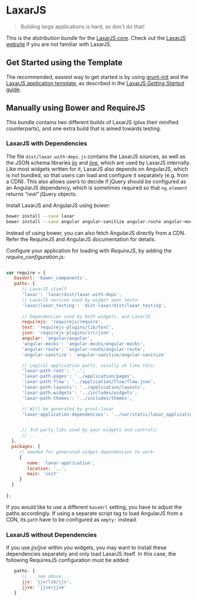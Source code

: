 # LaxarJS

> Building large applications is hard, so don't do that!

This is the _distribution bundle_ for the [LaxarJS core](https://github.com/LaxarJS/laxar). Check out the [LaxarJS website](http://www.laxarjs.org) if you are not familiar with LaxarJS.


## Get Started using the Template
 
The recommended, easiest way to get started is by using [grunt-init](http://gruntjs.com/project-scaffolding) and the [LaxarJS application template](https://github.com/LaxarJS/grunt-init-laxar-application), as described in the [LaxarJS _Getting Started_ guide](https://github.com/LaxarJS/laxar/blob/master/README.md#getting-started).


## Manually using Bower and RequireJS

This bundle contains two different builds of LaxarJS (plus their minified counterparts), and one extra build that is aimed towards testing.


### LaxarJS with Dependencies

The file `dist/laxar.with-deps.js` contains the LaxarJS sources, as well as the JSON schema libraries [jjv](https://github.com/acornejo/jjv) and [jjve](https://github.com/silas/jjve), which are used by LaxarJS internally. Like most widgets written for it, LaxarJS also depends on AngularJS, which is not bundled, so that users can load and configure it separately (e.g. from a CDN). This also allows users to decide if jQuery should be configured as an AngularJS dependency, which is sometimes required so that `ng.element` returns _"real"_ jQuery objects.


Install LaxarJS and AngularJS using _bower:_

```sh
bower install --save laxar
bower install --save angular angular-sanitize angular-route angular-mocks
```

Instead of using bower, you can also fetch AngularJS directly from a CDN. Refer the RequireJS and AngularJS documentation for details.


Configure your application for loading with _RequireJS_, by adding the _require_configuration.js:_ 

```javascript

var require = {
   baseUrl: 'bower_components',
   paths: {
      // LaxarJS itself
      'laxar': 'laxar/dist/laxar.with-deps',
      // LaxarJS version used by widget spec tests:
      'laxar/laxar_testing': 'dist-laxar/dist/laxar_testing',
     
      // Dependencies used by both widgets, and LaxarJS
      requirejs: 'requirejs/require',
      text: 'requirejs-plugins/lib/text',
      json: 'requirejs-plugins/src/json',
      angular: 'angular/angular',
      'angular-mocks': 'angular-mocks/angular-mocks',
      'angular-route': 'angular-route/angular-route',
      'angular-sanitize': 'angular-sanitize/angular-sanitize'

      // Logical application parts, usually ok like this:
      'laxar-path-root': '..',
      'laxar-path-pages': '../application/pages',
      'laxar-path-flow': '../application/flow/flow.json',
      'laxar-path-layouts': '../application/layouts',
      'laxar-path-widgets': '../includes/widgets',
      'laxar-path-themes': '../includes/themes',

      // Will be generated by grunt-laxar
      'laxar-application-dependencies': '../var/static/laxar_application_dependencies',


      // 3rd party libs used by your widgets and controls:
      // ...
  },
  packages: [
     // needed for generated widget-dependencies to work:
     {
        name: 'laxar-application',
        location: '..',
        main: 'init'
     }
  ]
  
};

```

If you would like to use a different `baseUrl` setting, you have to adjust the paths accordingly. If using a separate script tag to load AngularJS from a CDN, its `path` have to be configured as `empty:` instead.


### LaxarJS without Dependencies

If you use _jjv/jjve_ within you widgets, you may want to install these dependencies separately and only load LaxarJS itself. In this case, the following RequiresJS configuration must be added:

```javascript
   paths: {
      // ...see above...
      jjv: 'jjv/lib/jjv',
      jjve: 'jjve/jjve'
   }
```
